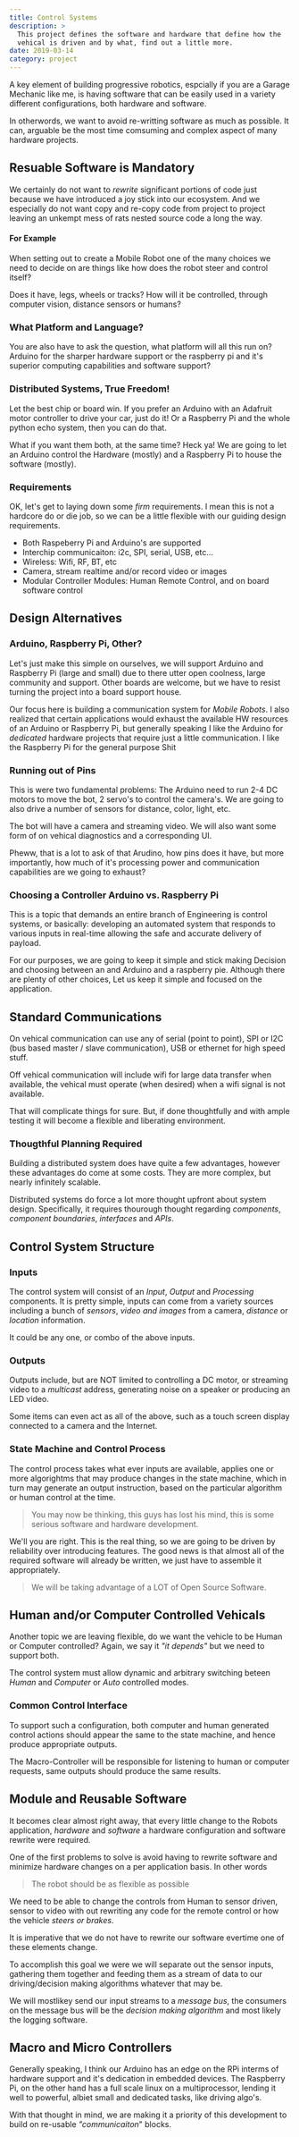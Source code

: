 ```yaml
---
title: Control Systems
description: >
  This project defines the software and hardware that define how the
  vehical is driven and by what, find out a little more.
date: 2019-03-14
category: project 
---
```


A key element of building progressive robotics, espcially if you are a
Garage Mechanic like me, is having software that can be easily used in
a variety different configurations, both hardware and software.

In otherwords, we want to avoid re-writting software as much as
possible.  It can, arguable be the most time comsuming and complex
aspect of many hardware projects.

## Resuable Software is Mandatory

We certainly do not want to _rewrite_ significant portions of code
just because we have introduced a joy stick into our ecosystem.  And
we especially do not want copy and re-copy code from project to
project leaving an unkempt mess of rats nested source code a long the
way. 

#### For Example

When setting out to create a Mobile Robot one of the many choices we
need to decide on are things like how does the robot steer and control
itself? 

Does it have, legs, wheels or tracks?  How will it be controlled,
through computer vision, distance sensors or humans?

### What Platform and Language?

You are also have to ask the question, what platform will all this
run on?  Arduino for the sharper hardware support or the raspberry pi
and it's superior computing capabilities and software support?

### Distributed Systems, True Freedom! 

Let the best chip or board win.  If you prefer an Arduino with an
Adafruit motor controller to drive your car, just do it!  Or a
Raspberry Pi and the whole python echo system, then you can do that. 

What if you want them both, at the same time?  Heck ya!  We are going
to let an Arduino control the Hardware (mostly) and a Raspberry Pi to
house the software (mostly). 

### Requirements

OK, let's get to laying down some _firm_ requirements. I mean this is
not a hardcore do or die job, so we can be a little flexible with our
guiding design requirements.

- Both Raspeberry Pi and Arduino's are supported
- Interchip communicaiton: i2c, SPI, serial, USB, etc...
- Wireless: Wifi, RF, BT, etc
- Camera, stream realtime and/or record video or images
- Modular Controller Modules: Human Remote Control, and on board 
  software control 

## Design Alternatives

### Arduino, Raspberry Pi, Other?

Let's just make this simple on ourselves, we will support Arduino and
Raspberry Pi (large and small) due to there utter open coolness, large
community and support.  Other boards are welcome, but we have to
resist turning the project into a board support house.

Our focus here is building a communication system for _Mobile
Robots_. 
I also realized that certain applications would exhaust the available
HW resources of an Arduino or Raspberry Pi, but generally speaking I like
the Arduino for _dedicated_ hardware projects that require just a
little communication.  I like the Raspberry Pi for the general purpose Shit


### Running out of Pins

This is were two fundamental problems: The Arduino need to run 2-4 DC
motors to move the bot, 2 servo's to control the camera's.  We are
going to also drive a number of sensors for distance, color, light,
etc.

The bot will have a camera and streaming video.  We will also want
some form of on vehical diagnostics and a corresponding UI.  

Pheww, that is a lot to ask of that Arudino, how pins does it have,
but more importantly, how much of it's processing power and
communication capabilities are we going to exhaust?

### Choosing a Controller Arduino vs. Raspberry Pi

This is a topic that demands an entire branch of Engineering is
control systems, or basically: developing an automated system that
responds to various inputs in real-time allowing the safe and accurate
delivery of payload.

For our purposes, we are going to keep it simple and stick making
Decision and choosing between an and Arduino and a raspberry
pie. Although there are plenty of other choices, Let us keep it simple
and focused on the application.

## Standard Communications

On vehical communication can use any of serial (point to point), SPI
or I2C (bus based master / slave communication), USB or ethernet for
high speed stuff.  

Off vehical communication will include wifi for
large data transfer when available, the vehical must operate (when
desired) when a wifi signal is not available.

That will complicate things for sure.  But, if done thoughtfully and
with ample testing it will become a flexible and liberating
environment. 

### Thougthful Planning Required

Building a distributed system does have quite a few advantages,
however these advantages do come at some costs.  They are more
complex, but nearly infinitely scalable.

Distributed systems do force a lot more thought upfront about system
design.  Specifically, it requires thourough thought regarding
_components_, _component boundaries_, _interfaces_ and _APIs_.

## Control System Structure

### Inputs

The control system will consist of an _Input_, _Output_ and
_Processing_ components.  It is pretty simple, inputs can come from a 
variety sources including a bunch of _sensors_, _video and images_
from a camera, _distance_ or _location_ information.

It could be any one, or combo of the above inputs.

### Outputs

Outputs include, but are NOT limited to controlling a DC motor, or
streaming video to a _multicast_ address, generating noise on a
speaker or producing an LED video.

Some items can even act as all of the above, such as a touch screen
display connected to a camera and the Internet.

### State Machine and Control Process

The control process takes what ever inputs are available, applies one
or more algorightms that may produce changes in the state machine,
which in turn may generate an output instruction, based on the
particular algorithm or human control at the time.

> You may now be thinking, this guys has lost his mind, this is some
> serious software and hardware development. 

We'll you are right.  This is the real thing, so we are going to be
driven by reliability over introducing features. The good news is that
almost all of the required software will already be written, we just
have to assemble it appropriately.

> We will be taking advantage of a LOT of Open Source Software.

## Human and/or Computer Controlled Vehicals

Another topic we are leaving flexible, do we want the vehicle to be
Human or Computer controlled?  Again, we say it _"it depends"_ but we
need to support both.

The control system must allow dynamic and arbitrary switching beteen
_Human_ and _Computer_ or _Auto_ controlled modes.

### Common Control Interface

To support such a configuration, both computer and human generated
control actions should appear the same to the state machine, and hence
produce appropriate outputs.

The Macro-Controller will be responsible for listening to human or
computer requests, same outputs should produce the same results.

## Module and Reusable Software


It becomes clear almost right away, that every little change to the
Robots application, _hardware_ and _software_ a hardware configuration
and software rewrite were required.

One of the first problems to solve is avoid having to rewrite software
and minimize hardware changes on a per application basis.  In other
words

> The robot should be as flexible as possible

We need to be able to change the controls from Human to sensor driven,
sensor to video with out rewriting any code for the remote control or
how the vehicle _steers or brakes_.

It is imperative that we do not have to rewrite our software evertime
one of these elements change. 

To accomplish this goal we were we will separate out the sensor
inputs, gathering them together and feeding them as a stream of data
to our driving/decision making algorithms whatever that may be. 

We will mostlikey send our input streams to a _message bus_, the
consumers on the message bus will be the _decision making algorithm_
and most likely the logging software.

## Macro and Micro Controllers

Generally speaking, I think our Arduino has an edge on the RPi interms
of hardware support and it's dedication in embedded devices. The
Raspberry Pi, on the other hand has a full scale linux on a
multiprocessor, lending it well to powerful, albiet small and
dedicated tasks, like driving algo's.

With that thought in mind, we are making it a priority of this
development to build on re-usable _"communicaiton_" blocks.


